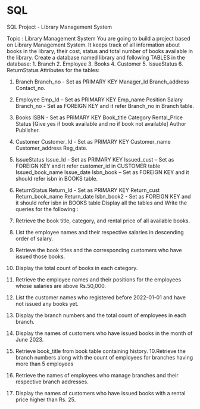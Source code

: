 # SQL
SQL Project - Library Management System

Topic : Library Management System You are going to build a project based on Library Management System. It keeps track of all information about books in the library, their cost, status and total number of books available in the library. Create a database named library and following TABLES in the database: 1. Branch 2. Employee 3. Books 4. Customer 5. IssueStatus 6. ReturnStatus Attributes for the tables:

1. Branch Branch_no - Set as PRIMARY KEY Manager_Id Branch_address Contact_no.
2. Employee Emp_Id – Set as PRIMARY KEY Emp_name Position Salary Branch_no - Set as FOREIGN KEY and it refer Branch_no in Branch table.
3. Books ISBN - Set as PRIMARY KEY Book_title Category Rental_Price Status [Give yes if book available and no if book not available] 
   Author Publisher.
4. Customer Customer_Id - Set as PRIMARY KEY Customer_name Customer_address Reg_date.
5. IssueStatus Issue_Id - Set as PRIMARY KEY Issued_cust – Set as FOREIGN KEY and it refer customer_id in CUSTOMER table Issued_book_name 
   Issue_date Isbn_book – Set as FOREIGN KEY and it should refer isbn in BOOKS table.
6. ReturnStatus Return_Id - Set as PRIMARY KEY Return_cust Return_book_name Return_date Isbn_book2 - Set as FOREIGN KEY and it should 
   refer isbn in BOOKS table Display all the tables and Write the queries for the following :
 
1. Retrieve the book title, category, and rental price of all available books.
2. List the employee names and their respective salaries in descending order of salary.
3. Retrieve the book titles and the corresponding customers who have issued those books.
4. Display the total count of books in each category.
5. Retrieve the employee names and their positions for the employees whose salaries are above Rs.50,000.
6. List the customer names who registered before 2022-01-01 and have not issued any books yet.
7. Display the branch numbers and the total count of employees in each branch.
8. Display the names of customers who have issued books in the month of June 2023.
9. Retrieve book_title from book table containing history.
10.Retrieve the branch numbers along with the count of employees for branches having more than 5 employees
11. Retrieve the names of employees who manage branches and their respective branch addresses.
12. Display the names of customers who have issued books with a rental price higher than Rs. 25.
